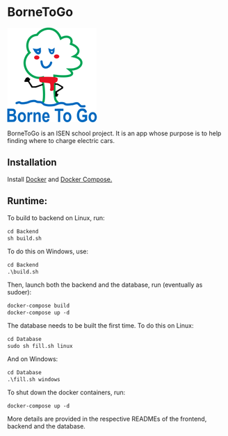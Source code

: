 # BorneToGo

![BorneToGo-logo](/resources/logo_borne_to_go.png)

BorneToGo is an ISEN school project. It is an app whose purpose is to help finding where to charge electric cars.


## Installation

Install [Docker](https://docs.docker.com/engine/install) and [Docker Compose.](https://docs.docker.com/compose/install)


## Runtime:

To build to backend on Linux, run:

```
cd Backend
sh build.sh
```

To do this on Windows, use:

```
cd Backend
.\build.sh
```

Then, launch both the backend and the database, run (eventually as sudoer):

```
docker-compose build
docker-compose up -d
```

The database needs to be built the first time. To do this on Linux:

```
cd Database
sudo sh fill.sh linux
```

And on Windows:

```
cd Database
.\fill.sh windows
```

To shut down the docker containers, run:

```
docker-compose up -d
```

More details are provided in the respective READMEs of the frontend, backend and the database.
